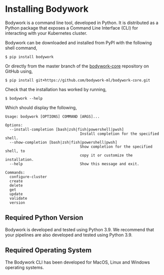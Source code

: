 # Installing Bodywork

Bodywork is a command line tool, developed in Python. It is distributed as a Python package that exposes a Command Line Interface (CLI) for interacting with your Kubernetes cluster.

Bodywork can be downloaded and installed from PyPI with the following shell command,

```text
$ pip install bodywork
```

Or directly from the master branch of the [bodywork-core](https://github.com/bodywork-ml/bodywork-core) repository on GitHub using,

```text
$ pip install git+https://github.com/bodywork-ml/bodywork-core.git
```

Check that the installation has worked by running,

```text
$ bodywork --help
```

Which should display the following,

```text
Usage: bodywork [OPTIONS] COMMAND [ARGS]...

Options:
  --install-completion [bash|zsh|fish|powershell|pwsh]
                                  Install completion for the specified shell.
  --show-completion [bash|zsh|fish|powershell|pwsh]
                                  Show completion for the specified shell, to
                                  copy it or customize the installation.
  --help                          Show this message and exit.

Commands:
  configure-cluster
  create
  delete
  get
  update
  validate
  version
```

## Required Python Version

Bodywork is developed and tested using Python 3.9. We recommend that your pipelines are also developed and tested using Python 3.9.

## Required Operating System

The Bodywork CLI has been developed for MacOS, Linux and Windows operating systems.
